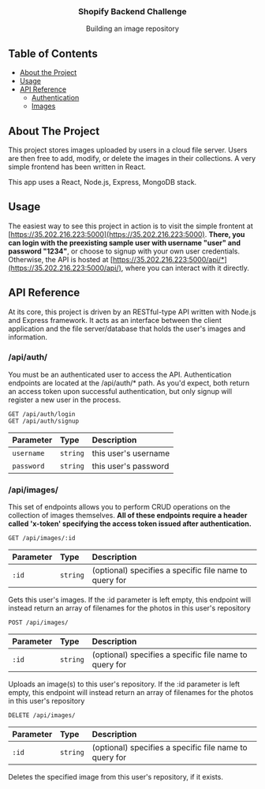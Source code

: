 <br />
<p align="center">

  <h3 align="center">Shopify Backend Challenge</h3>

  <p align="center">
    Building an image repository
    <br />
  </p>
</p>

## Table of Contents

* [About the Project](#about-the-project)
* [Usage](#usage)
* [API Reference](#api-reference)
  * [Authentication](#apiauth)
  * [Images](#apiimages)

## About The Project

This project stores images uploaded by users in a cloud file server. Users are then free to add, modify, or delete the images in their collections.
A very simple frontend has been written in React.

This app uses a React, Node.js, Express, MongoDB stack.

## Usage

The easiest way to see this project in action is to visit the simple frontent at [https://35.202.216.223:5000](https://35.202.216.223:5000). **There, you can login with the preexisting sample user with username "user" and password "1234"**, or choose to signup with your own user credentials. Otherwise, the API is hosted at [https://35.202.216.223:5000/api/*](https://35.202.216.223:5000/api/), where you can interact with it directly.

## API Reference

At its core, this project is driven by an RESTful-type API written with Node.js and Express framework. It acts as an interface between the client application and the file server/database that holds the user's images and information.

### /api/auth/

You must be an authenticated user to access the API. Authentication endpoints are located at the /api/auth/* path. As you'd expect, both return an access token upon successful authentication, but only signup will register a new user in the process. 

```http
GET /api/auth/login
GET /api/auth/signup
```

| Parameter | Type | Description |
| :--- | :--- | :--- |
| `username` | `string` | this user's username |
| `password` | `string` | this user's password |

### /api/images/

This set of endpoints allows you to perform CRUD operations on the collection of images themselves. **All of these endpoints require a header called 'x-token' specifying the access token issued after authentication.**

```http
GET /api/images/:id
```
| Parameter | Type | Description |
| :--- | :--- | :--- |
| `:id` | `string` | (optional) specifies a specific file name to query for |
Gets this user's images. If the :id parameter is left empty, this endpoint will instead return an array of filenames for the photos in this user's repository

```http
POST /api/images/
```
| Parameter | Type | Description |
| :--- | :--- | :--- |
| `:id` | `string` | (optional) specifies a specific file name to query for |
Uploads an image(s) to this user's repository. If the :id parameter is left empty, this endpoint will instead return an array of filenames for the photos in this user's repository

```http
DELETE /api/images/
```
| Parameter | Type | Description |
| :--- | :--- | :--- |
| `:id` | `string` | (optional) specifies a specific file name to query for |
Deletes the specified image from this user's repository, if it exists.
